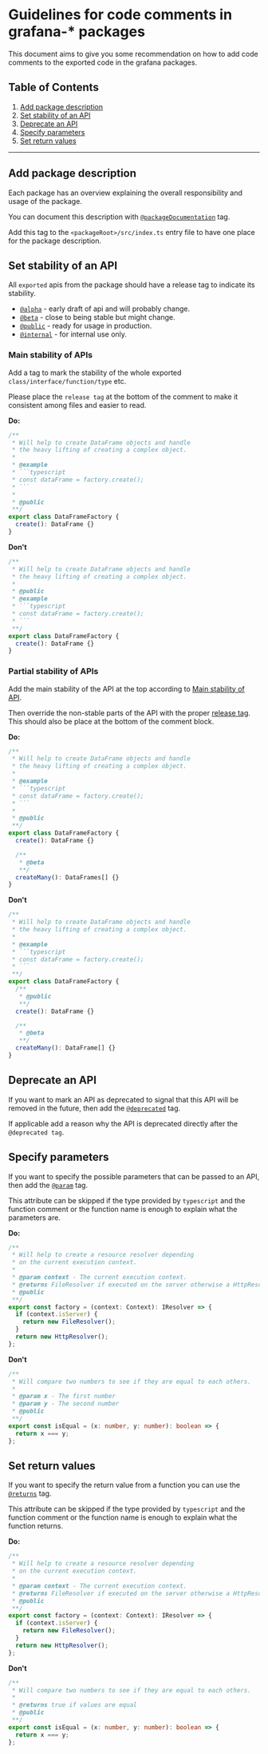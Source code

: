 # Guidelines for code comments in grafana-\* packages

This document aims to give you some recommendation on how to add code comments to the exported code in the grafana packages.

## Table of Contents

1. [Add package description](#add-package-description)
1. [Set stability of an API](#set-stability-of-an-api)
1. [Deprecate an API](#deprecate-an-api)
1. [Specify parameters](#specify-parameters)
1. [Set return values](#set-return-values)

---

## Add package description

Each package has an overview explaining the overall responsibility and usage of the package.

You can document this description with [`@packageDocumentation`](https://api-extractor.com/pages/tsdoc/tag_packagedocumentation/) tag.

Add this tag to the `<packageRoot>/src/index.ts` entry file to have one place for the package description.

## Set stability of an API

All `exported` apis from the package should have a release tag to indicate its stability.

- [`@alpha`](https://api-extractor.com/pages/tsdoc/tag_alpha/) - early draft of api and will probably change.
- [`@beta`](https://api-extractor.com/pages/tsdoc/tag_beta/) - close to being stable but might change.
- [`@public`](https://api-extractor.com/pages/tsdoc/tag_public/) - ready for usage in production.
- [`@internal`](https://api-extractor.com/pages/tsdoc/tag_internal/) - for internal use only.

### Main stability of APIs

Add a tag to mark the stability of the whole exported `class/interface/function/type` etc.

Please place the `release tag` at the bottom of the comment to make it consistent among files and easier to read.

**Do:**

````typescript
/**
 * Will help to create DataFrame objects and handle
 * the heavy lifting of creating a complex object.
 *
 * @example
 * ```typescript
 * const dataFrame = factory.create();
 * ```
 *
 * @public
 **/
export class DataFrameFactory {
  create(): DataFrame {}
}
````

**Don't**

````typescript
/**
 * Will help to create DataFrame objects and handle
 * the heavy lifting of creating a complex object.
 *
 * @public
 * @example
 * ```typescript
 * const dataFrame = factory.create();
 * ```
 **/
export class DataFrameFactory {
  create(): DataFrame {}
}
````

### Partial stability of APIs

Add the main stability of the API at the top according to [Main stability of API](#main-stability-of-api).

Then override the non-stable parts of the API with the proper [release tag](#release-tags). This should also be place at the bottom of the comment block.

**Do:**

````typescript
/**
 * Will help to create DataFrame objects and handle
 * the heavy lifting of creating a complex object.
 *
 * @example
 * ```typescript
 * const dataFrame = factory.create();
 * ```
 *
 * @public
 **/
export class DataFrameFactory {
  create(): DataFrame {}

  /**
   * @beta
   **/
  createMany(): DataFrames[] {}
}
````

**Don't**

````typescript
/**
 * Will help to create DataFrame objects and handle
 * the heavy lifting of creating a complex object.
 *
 * @example
 * ```typescript
 * const dataFrame = factory.create();
 * ```
 **/
export class DataFrameFactory {
  /**
   * @public
   **/
  create(): DataFrame {}

  /**
   * @beta
   **/
  createMany(): DataFrame[] {}
}
````

## Deprecate an API

If you want to mark an API as deprecated to signal that this API will be removed in the future, then add the [`@deprecated`](https://api-extractor.com/pages/tsdoc/tag_deprecated/) tag.

If applicable add a reason why the API is deprecated directly after the `@deprecated tag`.

## Specify parameters

If you want to specify the possible parameters that can be passed to an API, then add the [`@param`](https://api-extractor.com/pages/tsdoc/tag_param/) tag.

This attribute can be skipped if the type provided by `typescript` and the function comment or the function name is enough to explain what the parameters are.

**Do:**

```typescript
/**
 * Will help to create a resource resolver depending
 * on the current execution context.
 *
 * @param context - The current execution context.
 * @returns FileResolver if executed on the server otherwise a HttpResolver.
 * @public
 **/
export const factory = (context: Context): IResolver => {
  if (context.isServer) {
    return new FileResolver();
  }
  return new HttpResolver();
};
```

**Don't**

```typescript
/**
 * Will compare two numbers to see if they are equal to each others.
 *
 * @param x - The first number
 * @param y - The second number
 * @public
 **/
export const isEqual = (x: number, y: number): boolean => {
  return x === y;
};
```

## Set return values

If you want to specify the return value from a function you can use the [`@returns`](https://api-extractor.com/pages/tsdoc/tag_returns/) tag.

This attribute can be skipped if the type provided by `typescript` and the function comment or the function name is enough to explain what the function returns.

**Do:**

```typescript
/**
 * Will help to create a resource resolver depending
 * on the current execution context.
 *
 * @param context - The current execution context.
 * @returns FileResolver if executed on the server otherwise a HttpResolver.
 * @public
 **/
export const factory = (context: Context): IResolver => {
  if (context.isServer) {
    return new FileResolver();
  }
  return new HttpResolver();
};
```

**Don't**

```typescript
/**
 * Will compare two numbers to see if they are equal to each others.
 *
 * @returns true if values are equal
 * @public
 **/
export const isEqual = (x: number, y: number): boolean => {
  return x === y;
};
```
